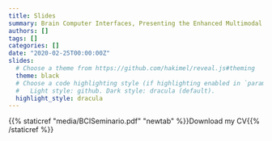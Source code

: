 ```yaml
---
title: Slides
summary: Brain Computer Interfaces, Presenting the Enhanced Multimodal Fusion.
authors: []
tags: []
categories: []
date: "2020-02-25T00:00:00Z"
slides:
  # Choose a theme from https://github.com/hakimel/reveal.js#theming
  theme: black
  # Choose a code highlighting style (if highlighting enabled in `params.toml`)
  #   Light style: github. Dark style: dracula (default).
  highlight_style: dracula
---
```


{{% staticref "media/BCISeminario.pdf" "newtab" %}}Download my CV{{% /staticref %}}
